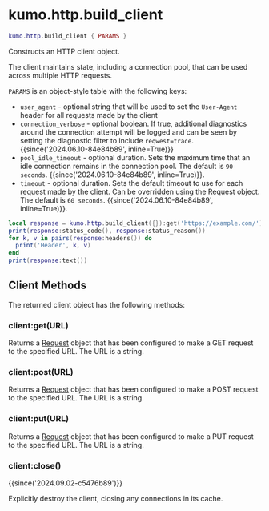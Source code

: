 # kumo.http.build_client

```lua
kumo.http.build_client { PARAMS }
```

Constructs an HTTP client object.

The client maintains state, including a connection pool, that can be used
across multiple HTTP requests.

`PARAMS` is an object-style table with the following keys:

* `user_agent` - optional string that will be used to set the `User-Agent` header
  for all requests made by the client
* `connection_verbose` - optional boolean. If true, additional diagnostics
  around the connection attempt will be logged and can be seen by setting the
  diagnostic filter to include `reqwest=trace`. {{since('2024.06.10-84e84b89', inline=True)}}
* `pool_idle_timeout` - optional duration. Sets the maximum time that an idle
  connection remains in the connection pool. The default is `90 seconds`.
  {{since('2024.06.10-84e84b89', inline=True)}}.
* `timeout` - optional duration. Sets the default timeout to use for each
  request made by the client. Can be overridden using the Request object.
  The default is `60 seconds`. {{since('2024.06.10-84e84b89', inline=True)}}.

```lua
local response = kumo.http.build_client({}):get('https://example.com/'):send()
print(response:status_code(), response:status_reason())
for k, v in pairs(response:headers()) do
  print('Header', k, v)
end
print(response:text())
```

## Client Methods

The returned client object has the following methods:

### client:get(URL)

Returns a [Request](Request.md) object that has been configured to make a GET
request to the specified URL.  The URL is a string.

### client:post(URL)

Returns a [Request](Request.md) object that has been configured to make a POST
request to the specified URL.  The URL is a string.

### client:put(URL)

Returns a [Request](Request.md) object that has been configured to make a PUT
request to the specified URL.  The URL is a string.

### client:close()

{{since('2024.09.02-c5476b89')}}

Explicitly destroy the client, closing any connections in its cache.
